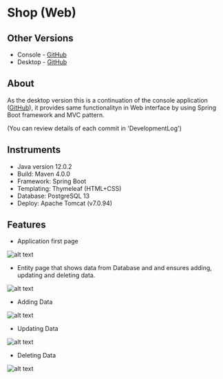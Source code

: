 # Shop (Web)
Other Versions
------
* Console - [GitHub](https://github.com/JulianNSH/Shop)
* Desktop - [GitHub](https://github.com/JulianNSH/Shop-desktop)

About
------
As the desktop version this is a continuation of the console application ([GitHub](https://github.com/JulianNSH/Shop)), it provides same functionalityn in Web interface by using Spring Boot framework and MVC pattern.

(You can review details of each commit in 'DevelopmentLog')

Instruments
------
* Java version 12.0.2
* Build: Maven 4.0.0
* Framework: Spring Boot
* Templating: Thymeleaf (HTML+CSS)
* Database: PostgreSQL 13
* Deploy: Apache Tomcat (v7.0.94)

Features
------
- Application first page

![alt text](https://github.com/JulianNSH/Shop-desktop/blob/master/screenshots/screen1.png?raw=true "Main")

- Entity page that shows data from Database and and ensures adding, updating and deleting data.

![alt text](https://github.com/JulianNSH/Shop-desktop/blob/master/screenshots/screen2.png?raw=true "Page")

- Adding Data

![alt text](https://github.com/JulianNSH/Shop-desktop/blob/master/screenshots/screen3.png?raw=true "Add")

- Updating Data

![alt text](https://github.com/JulianNSH/Shop-desktop/blob/master/screenshots/screen4.png?raw=true "Update")

- Deleting Data

![alt text](https://github.com/JulianNSH/Shop-desktop/blob/master/screenshots/screen5.png?raw=true "Delete")
